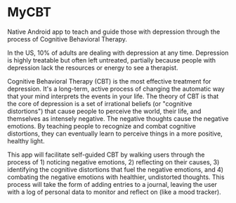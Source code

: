 # MyCBT
Native Android app to teach and guide those with depression through the process of Cognitive Behavioral Therapy. 

In the US, 10% of adults are dealing with depression at any time. Depression is highly treatable but often left untreated, partially because people with depression lack the resources or energy to see a therapist. 

Cognitive Behavioral Therapy (CBT) is the most effective treatment for depression. It's a long-term, active process of changing the automatic way that your mind interprets the events in your life. The theory of CBT is that the core of depression is a set of irrational beliefs (or "cognitive distortions") that cause people to perceive the world, their life, and themselves as intensely negative. The negative thoughts cause the negative emotions. By teaching people to recognize and combat cognitive distortions, they can eventually learn to perceive things in a more positive, healthy light.

This app will facilitate self-guided CBT by walking users through the process of 1) noticing negative emotions, 2) reflecting on their causes, 3) identifying the cognitive distortions that fuel the negative emotions, and 4) combating the negative emotions with healthier, undistorted thoughts. This process will take the form of adding entries to a journal, leaving the user with a log of personal data to monitor and reflect on (like a mood tracker).
